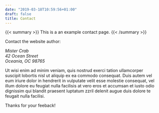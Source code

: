 ```yaml
---
date: "2019-03-18T10:59:56+01:00"
draft: false
title: Contact
---
```


{{< summary >}}
This is a an example contact page.
{{< /summary >}}

Contact the website author:

*Mister Crab  
42 Ocean Street  
Oceania, OC 98765*

Ut wisi enim ad minim veniam, quis nostrud exerci tation ullamcorper
suscipit lobortis nisl ut aliquip ex ea commodo consequat. Duis autem
vel eum iriure dolor in hendrerit in vulputate velit esse molestie
consequat, vel illum dolore eu feugiat nulla facilisis at vero eros et
accumsan et iusto odio dignissim qui blandit praesent luptatum zzril
delenit augue duis dolore te feugait nulla facilisi. 

Thanks for your feeback!
